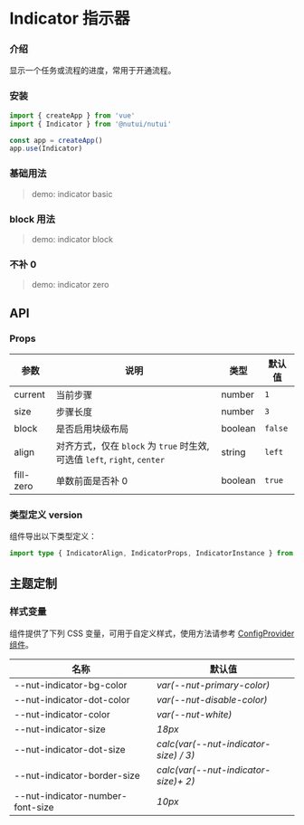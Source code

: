 # Indicator 指示器

### 介绍

显示一个任务或流程的进度，常用于开通流程。

### 安装

```js
import { createApp } from 'vue'
import { Indicator } from '@nutui/nutui'

const app = createApp()
app.use(Indicator)
```

### 基础用法

> demo: indicator basic

### block 用法

> demo: indicator block

### 不补 0

> demo: indicator zero

## API

### Props

| 参数 | 说明 | 类型 | 默认值 |
| --- | --- | --- | --- |
| current | 当前步骤 | number | `1` |
| size | 步骤长度 | number | `3` |
| block | 是否启用块级布局 | boolean | `false` |
| align | 对齐方式，仅在 `block` 为 `true` 时生效, 可选值 `left`, `right`, `center` | string | `left` |
| fill-zero | 单数前面是否补 0 | boolean | `true` |

### 类型定义 version

组件导出以下类型定义：

```ts
import type { IndicatorAlign, IndicatorProps, IndicatorInstance } from '@nutui/nutui'
```

## 主题定制

### 样式变量

组件提供了下列 CSS 变量，可用于自定义样式，使用方法请参考 [ConfigProvider 组件](#/zh-CN/component/configprovider)。

| 名称 | 默认值 |
| --- | --- |
| --nut-indicator-bg-color | _var(--nut-primary-color)_ |
| --nut-indicator-dot-color | _var(--nut-disable-color)_ |
| --nut-indicator-color | _var(--nut-white)_ |
| --nut-indicator-size | _18px_ |
| --nut-indicator-dot-size | _calc(var(--nut-indicator-size) / 3)_ |
| --nut-indicator-border-size | _calc(var(--nut-indicator-size)+ 2)_ |
| --nut-indicator-number-font-size | _10px_ |
